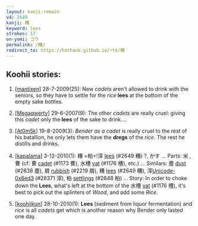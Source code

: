 ```yaml
---
layout: kanji-remain
v4: 2649
kanji: 糟
keyword: lees
strokes: 17
on-yomi: コウ
permalink: /糟/
redirect_to: https://hochanh.github.io/rtk/糟
---
```


## Koohii stories: 

1) [<a href="http://kanji.koohii.com/profile/mantixen">mantixen</a>] 28-7-2009(25): New <em>cadets</em> aren&#039;t allowed to drink with the seniors, so they have to settle for the <em>rice</em><strong> lees</strong> at the bottom of the empty sake bottles.

2) [<a href="http://kanji.koohii.com/profile/Megaqwerty">Megaqwerty</a>] 29-6-2007(9): The other <em>cadets</em> are really cruel: giving this <em>cadet</em> only the<strong> lees</strong> of the sake to drink….

3) [<a href="http://kanji.koohii.com/profile/At0m5k">At0m5k</a>] 19-8-2009(3): <em>Bender as a cadet</em> is really cruel to the rest of his batallion, he only lets them have the <strong>dregs</strong> of the <em>rice</em>. The rest he distills and drinks.

4) [<a href="http://kanji.koohii.com/profile/kapalama">kapalama</a>] 3-12-2010(1): 糟 =粕=!滓 <a href="../v4/2649.html">lees</a> (#2649 糟) ?, かす ... Parts: 米 , 曹 (cf: 曹 <a href="../v4/1173.html">cadet</a> (#1173 曹), 水槽 <a href="../v4/1176.html">vat</a> (#1176 槽), etc.) ... Similars: 塵 <a href="../v4/2838.html">dust</a> (#2838 塵), 屑 <a href="../v4/2219.html">rubbish</a> (#2219 屑), 糟 <a href="../v4/2649.html">lees</a> (#2649 糟), 滓<a href="http://kanji.koohii.com/study/kanji/28371">Unicode-0x6ed3</a> (#28371 滓), 粕 <a href="../v4/2648.html">settlings</a> (#2648 粕) ... Story: In order to choke down the<strong> Lees</strong>, what&#039;s left at the bottom of the 水槽 <a href="../v4/1176.html">vat</a> (#1176 槽), it&#039;s best to pick out the splinters of <em>Wood</em>, and add some <em>Rice</em>.

5) [<a href="http://kanji.koohii.com/profile/koohiikun">koohiikun</a>] 28-10-2010(1): <strong>Lees</strong> (sediment from liquor fermentation) and <em>rice</em> is all <em>cadets</em> get which is another reason why Bender only lasted one day.

